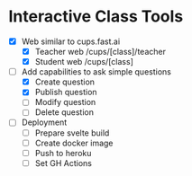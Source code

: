 # Interactive Class Tools

- [x] Web similar to cups.fast.ai
	- [x] Teacher web /cups/[class]/teacher
	- [x] Student web /cups/[class]
- [ ] Add capabilities to ask simple questions
  - [x] Create question
  - [x] Publish question
  - [ ] Modify question
  - [ ] Delete question

- [ ] Deployment
	- [ ] Prepare svelte build
	- [ ] Create docker image
	- [ ] Push to heroku
	- [ ] Set GH Actions
